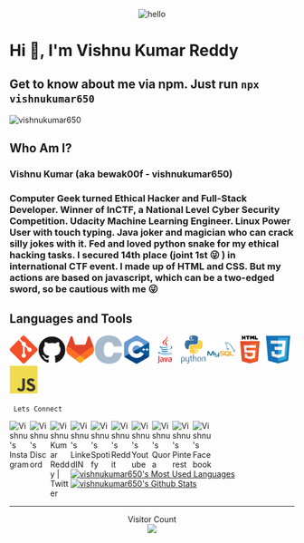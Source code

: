 <p align="center"> <img src="https://raw.githubusercontent.com/vishnukumar650/vishnukumar650/master/img/hello.gif" alt="hello" /> </p>

# Hi 👋, I'm Vishnu Kumar Reddy

## **Get to know about me via npm. Just run `npx vishnukumar650`**

<p align="left"> <img src="https://komarev.com/ghpvc/?username=vishnukumar650&label=Views&color=blue&style=plastic" alt="vishnukumar650" /> </p>

## Who Am I?

<h3 align="justify">
Vishnu Kumar (aka bewak00f - vishnukumar650)
</h3>

<h3 align="justiy">
Computer Geek turned Ethical Hacker and Full-Stack Developer. Winner of InCTF, a National Level Cyber Security Competition.
Udacity Machine Learning Engineer. Linux Power User with touch typing. Java joker and magician who can crack silly jokes with it.
Fed and loved python snake for my ethical hacking tasks. I secured 14th place (joint 1st 😜 ) in international CTF event.
I made up of HTML and CSS. But my actions are based on javascript, which can be a two-edged sword, so be cautious with me 😜
</h3>

## Languages and Tools

<img src="https://github.com/devicons/devicon/blob/master/icons/git/git-original.svg" alt="Git" width="50" height="50"/><img src="https://github.com/devicons/devicon/blob/master/icons/github/github-original.svg" alt="GitHub" width="50" height="50"/><img src="https://github.com/devicons/devicon/blob/master/icons/gitlab/gitlab-original.svg" alt="GitLab" width="50" height="50"/><img src="https://github.com/devicons/devicon/blob/master/icons/c/c-original.svg" alt="C Language" width="50" height="50"/><img src="https://github.com/devicons/devicon/blob/master/icons/cplusplus/cplusplus-original.svg" alt="C++" width="50" height="50"/><img src="https://github.com/devicons/devicon/blob/master/icons/java/java-original-wordmark.svg" alt="java" width="50" height="50"/><img src="https://github.com/devicons/devicon/blob/master/icons/python/python-original-wordmark.svg" alt="python" width="50" height="50"/><img src="https://github.com/devicons/devicon/blob/master/icons/mysql/mysql-original-wordmark.svg" alt="mySql" width="50" height="50"/><img src="https://github.com/devicons/devicon/blob/master/icons/html5/html5-original-wordmark.svg" alt="html5" width="50" height="50"/><img src="https://github.com/devicons/devicon/blob/master/icons/css3/css3-original.svg" alt="html5" width="50" height="50"/><img src="https://github.com/devicons/devicon/blob/master/icons/javascript/javascript-original.svg" alt="html5" width="50" height="50"/>

<code> Lets Connect </code>

<a href="https://instagram.com/vishnukumar650">
  <img align="left" alt="Vishnu's Instagram" width="36px" title="Instagram" src="https://raw.githubusercontent.com/vishnukumar650/vishnukumar650/master/img/instagram.svg" />
</a>
<a href="https://discordapp.com/users/vishnukumar650#1705">
  <img align="left" alt="Vishnu's Discord" width="36px" title="Discord" src="https://raw.githubusercontent.com/vishnukumar650/vishnukumar650/master/img/discord.svg" />
</a>
<a href="https://twitter.com/vishnukumar650">
  <img align="left" alt="Vishnu Kumar Reddy | Twitter" title="Twitter" width="36px" src="https://raw.githubusercontent.com/vishnukumar650/vishnukumar650/master/img/twitter.svg" />
</a>
<a href="https://www.linkedin.com/in/vishnukumar650/">
  <img align="left" alt="Vishnu's LinkedIN" title="Linkedin" width="36px" src="https://raw.githubusercontent.com/vishnukumar650/vishnukumar650/master/img/linkedin.svg" />
</a>
<a href="https://open.spotify.com/user/tzd02yevxadlhz0h2e2w7ivyn">
  <img align="left" alt="Vishnu's Spotify" title="Spotify" width="36px" src="https://raw.githubusercontent.com/vishnukumar650/vishnukumar650/master/img/spotify.svg" />
</a>
<a href="https://www.reddit.com/user/vishnukumar650/">
  <img align="left" alt="Vishnu's Reddit" title="Reddit" width="36px" src="https://raw.githubusercontent.com/vishnukumar650/vishnukumar650/master/img/reddit.svg" />
</a>
<a href="https://www.youtube.com/channel/UCU8HBbtPv_IRrha3NS9lMmg">
  <img align="left" alt="Vishnu's Youtube" title="Youtube" width="36px" src="https://raw.githubusercontent.com/vishnukumar650/vishnukumar650/master/img/youtube.svg" />
</a>
<a href="https://www.quora.com/profile/Vishnukumar650-1">
  <img align="left" alt="Vishnu's Quora" title="Quora" width="36px" src="https://raw.githubusercontent.com/vishnukumar650/vishnukumar650/master/img/quora.svg" />
</a>
<a href="https://www.pinterest.com/vishnukumar650/">
  <img align="left" alt="Vishnu's Pinterest" title="Pinterest" width="36px" src="https://raw.githubusercontent.com/vishnukumar650/vishnukumar650/master/img/pinterest.svg" />
</a>
<a href="https://facebook.com/vishnukumarreddyp">
<img align="left" alt="Vishnu's Facebook" title="Facebook" width="36px" src="https://raw.githubusercontent.com/vishnukumar650/vishnukumar650/master/img/facebook.svg">
</a>

<br><br>

  <section>
  <a href="https://github-readme-stats.vercel.app/api/top-langs/?username=vishnukumar650&show_icons=true&theme=radical&layout=compact&count_private=true">
  <img width="45%" src="https://github-readme-stats.vercel.app/api/top-langs/?username=vishnukumar650&show_icons=true&theme=radical&layout=compact&count_private=true" alt="vishnukumar650's Most Used Languages" >
  </a>
  <a href="https://github-readme-stats.vercel.app/api?username=vishnukumar650&show_icons=true&theme=radical&layout=compact&count_private=true">
  <img width="54%" src="https://github-readme-stats.vercel.app/api?username=vishnukumar650&show_icons=true&theme=radical&layout=compact&count_private=true" alt="vishnukumar650's Github Stats" >
  </a>
</section>
<br>
<hr>
<p align="center"> 
  Visitor Count<br>
  <img src="https://profile-counter.glitch.me/vishnukumar650/count.svg" />
</p>
